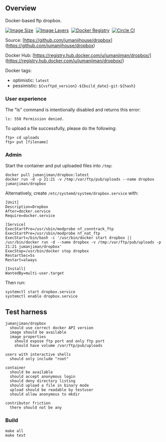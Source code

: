 ## Overview

Docker-based ftp dropbox.

[![Image Size](https://img.shields.io/imagelayers/image-size/jumanjiman/dropbox/latest.svg)](https://imagelayers.io/?images=jumanjiman/dropbox:latest 'View image size and layers')&nbsp;
[![Image Layers](https://img.shields.io/imagelayers/layers/jumanjiman/dropbox/latest.svg)](https://imagelayers.io/?images=jumanjiman/dropbox:latest)&nbsp;
[![Docker Registry](https://img.shields.io/docker/pulls/jumanjiman/dropbox.svg)](https://registry.hub.docker.com/u/jumanjiman/dropbox 'Docker Hub')&nbsp;
[![Circle CI](https://circleci.com/gh/jumanjihouse/dropbox.png?circle-token=601e7931628cb4cd1cd524db581322d89204370f)](https://circleci.com/gh/jumanjihouse/dropbox/tree/master 'View CI builds')

Source: [https://github.com/jumanjihouse/dropbox]
(https://github.com/jumanjihouse/dropbox)

Docker Hub: [https://registry.hub.docker.com/u/jumanjiman/dropbox/]
(https://registry.hub.docker.com/u/jumanjiman/dropbox/)

Docker tags:

* optimistic: `latest`
* pessimistic: `${vsftpd_version}-${build_date}-git-${hash}`


### User experience

The "ls" command is intentionally disabled and returns this error:

    ls: 550 Permission denied.

To upload a file successfully, please do the following:

    ftp> cd uploads
    ftp> put [filename]


### Admin

Start the container and put uploaded files into `/tmp`:

    docker pull jumanjiman/dropbox:latest
    docker run -d -p 21:21 -v /tmp:/var/ftp/pub/uploads --name dropbox jumanjiman/dropbox

Alternatively, create `/etc/systemd/system/dropbox.service` with:

    [Unit]
    Description=Dropbox
    After=docker.service
    Require=docker.service

    [Service]
    ExecStartPre=/usr/sbin/modprobe nf_conntrack_ftp
    ExecStartPre=/usr/sbin/modprobe nf_nat_ftp
    ExecStart=/bin/bash -c '/usr/bin/docker start dropbox || /usr/bin/docker run -d --name dropbox -v /tmp:/var/ftp/pub/uploads -p 21:21 jumanjiman/dropbox'
    ExecStop=/usr/bin/docker stop dropbox
    RestartSec=5s
    Restart=always

    [Install]
    WantedBy=multi-user.target

Then run:

    systemctl start dropbox.service
    systemctl enable dropbox.service


Test harness
------------

    jumanjiman/dropbox
      should use correct docker API version
      image should be available
      image properties
        should expose ftp port and only ftp port
        should have volume /var/ftp/pub/uploads

    users with interactive shells
      should only include "root"

    container
      should be available
      should accept anonymous login
      should deny directory listing
      should upload a file in binary mode
      upload should be readable by testuser
      should allow anonymous to mkdir

    contributor friction
      there should not be any


### Build

    make all
    make test
